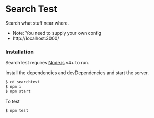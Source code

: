 # Search Test

Search what stuff near where.

  - Note: You need to supply your own config
  - http://localhost:3000/

### Installation

SearchTest requires [Node.js](https://nodejs.org/) v4+ to run.

Install the dependencies and devDependencies and start the server.

```sh
$ cd searchtest
$ npm i
$ npm start
```

To test

```sh
$ npm test
```
